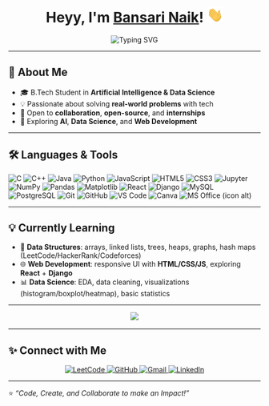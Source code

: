 <!-- Header -->
<h1 align="center">
  Heyy, I'm <a href="https://github.com/bansari-naik" target="_blank">Bansari Naik</a>! 
  <img src="https://raw.githubusercontent.com/ABSphreak/ABSphreak/master/gifs/Hi.gif" width="32"/>
</h1>

<p align="center">
  <!-- Animated typing intro -->
  <img src="https://readme-typing-svg.demolab.com?font=Fira+Code&pause=1100&center=true&vCenter=true&width=700&lines=B.Tech+in+AI+%26+Data+Science;Web+Dev+%7C+EDA+%7C+Open+Source;Building+projects+that+make+an+impact+%F0%9F%9A%80" alt="Typing SVG" />
</p>

---

## 🌟 About Me
- 🎓 B.Tech Student in **Artificial Intelligence & Data Science**
- 💡 Passionate about solving **real-world problems** with tech
- 🤝 Open to **collaboration**, **open-source**, and **internships**
- 🚀 Exploring **AI**, **Data Science**, and **Web Development**

---

## 🛠️ Languages & Tools

<!-- Icon strip (devicon + brand svgs). Adjust size uniformly with height=48 -->
<p align="left">
  <!-- Core languages -->
  <img src="https://cdn.jsdelivr.net/gh/devicons/devicon/icons/c/c-original.svg" height="48" alt="C"/>
  <img src="https://cdn.jsdelivr.net/gh/devicons/devicon/icons/cplusplus/cplusplus-original.svg" height="48" alt="C++"/>
  <img src="https://cdn.jsdelivr.net/gh/devicons/devicon/icons/java/java-original.svg" height="48" alt="Java"/>
  <img src="https://cdn.jsdelivr.net/gh/devicons/devicon/icons/python/python-original.svg" height="48" alt="Python"/>
  <img src="https://cdn.jsdelivr.net/gh/devicons/devicon/icons/javascript/javascript-original.svg" height="48" alt="JavaScript"/>
  <img src="https://cdn.jsdelivr.net/gh/devicons/devicon/icons/html5/html5-plain.svg" height="48" alt="HTML5"/>
  <img src="https://cdn.jsdelivr.net/gh/devicons/devicon/icons/css3/css3-plain.svg" height="48" alt="CSS3"/>

  <!-- DS / Notebook / Viz -->
  <img src="https://cdn.jsdelivr.net/gh/devicons/devicon/icons/jupyter/jupyter-original.svg" height="48" alt="Jupyter"/>
  <img src="https://cdn.jsdelivr.net/gh/devicons/devicon/icons/numpy/numpy-original.svg" height="48" alt="NumPy"/>
  <img src="https://cdn.jsdelivr.net/gh/devicons/devicon/icons/pandas/pandas-original.svg" height="48" alt="Pandas"/>
  <img src="https://cdn.jsdelivr.net/gh/devicons/devicon/icons/matplotlib/matplotlib-original.svg" height="48" alt="Matplotlib"/>

  <!-- Web stack (learning) -->
  <img src="https://cdn.jsdelivr.net/gh/devicons/devicon/icons/react/react-original.svg" height="48" alt="React"/>
  <img src="https://cdn.jsdelivr.net/gh/devicons/devicon/icons/django/django-plain.svg" height="48" alt="Django"/>

  <!-- DB (optional; remove if not using) -->
  <img src="https://cdn.jsdelivr.net/gh/devicons/devicon/icons/mysql/mysql-original.svg" height="48" alt="MySQL"/>
  <img src="https://cdn.jsdelivr.net/gh/devicons/devicon/icons/postgresql/postgresql-original.svg" height="48" alt="PostgreSQL"/>

  <!-- Tools -->
  <img src="https://cdn.jsdelivr.net/gh/devicons/devicon/icons/git/git-original.svg" height="48" alt="Git"/>
  <img src="https://cdn.jsdelivr.net/gh/devicons/devicon/icons/github/github-original.svg" height="48" alt="GitHub"/>
  <img src="https://cdn.jsdelivr.net/gh/devicons/devicon/icons/vscode/vscode-original.svg" height="48" alt="VS Code"/>
  <img src="https://cdn.jsdelivr.net/gh/devicons/devicon/icons/canva/canva-original.svg" height="48" alt="Canva"/>
  <img src="https://cdn.jsdelivr.net/gh/devicons/devicon/icons/wordpress/wordpress-original.svg" height="48" alt="MS Office (icon alt)"/>
</p>

---

## 💡 Currently Learning
- 🌳 **Data Structures**: arrays, linked lists, trees, heaps, graphs, hash maps (LeetCode/HackerRank/Codeforces)
- 🌐 **Web Development**: responsive UI with **HTML/CSS/JS**, exploring **React** + **Django**
- 📊 **Data Science**: EDA, data cleaning, visualizations (histogram/boxplot/heatmap), basic statistics

---

<p align="center">
  <!-- Most used languages card -->
  <img src="https://github-readme-stats.vercel.app/api/top-langs/?username=bansari-naik&layout=compact&theme=radical" height="170" />
</p>

---

## ✨ Connect with Me 

<p align="center">
  <!-- LeetCode -->
  <a href="https://leetcode.com/u/bansari_naik/">
    <img src="https://cdn.jsdelivr.net/gh/devicons/devicon/icons/leetcode/leetcode-original.svg" height="48" alt="LeetCode"/>
  </a>

  <!-- GitHub -->
  <a href="https://github.com/bansari-naik">
    <img src="https://cdn.jsdelivr.net/gh/devicons/devicon/icons/github/github-original.svg" height="48" alt="GitHub"/>
  </a>

  <!-- Gmail -->
  <a href="mailto:bansarimehulnaik07@gmail.com">
    <img src="https://cdn-icons-png.flaticon.com/512/281/281769.png" height="48" alt="Gmail"/>
  </a>

  <!-- LinkedIn -->
  <a href="https://www.linkedin.com/in/bansari-naik-426b7529b">
    <img src="https://cdn.jsdelivr.net/gh/devicons/devicon/icons/linkedin/linkedin-original.svg" height="48" alt="LinkedIn"/>
  </a>
</p>

---

⭐ *“Code, Create, and Collaborate to make an Impact!”*  
